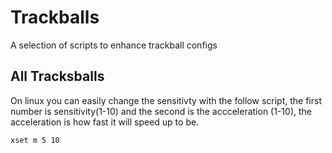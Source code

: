 # Trackballs 
A selection of scripts to enhance trackball configs

## All Tracksballs 

On linux you can easily change the sensitivty with the follow script, the first number is sensitivity(1-10) and the second is the accceleration (1-10), the acceleration is how fast it will speed up to be.

```xset m 5 10```

